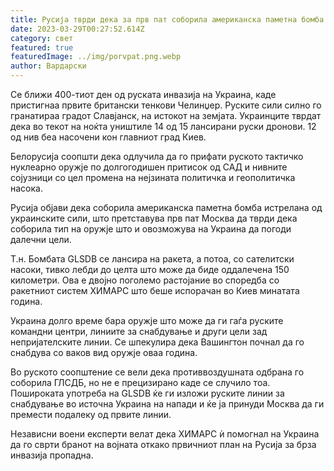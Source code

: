 ```yaml
---
title: Русија тврди дека за прв пат соборила американска паметна бомба во Украина
date: 2023-03-29T00:27:52.614Z
category: свет
featured: true
featuredImage: ../img/porvpat.png.webp
author: Вардарски
---
```


Се ближи 400-тиот ден од руската инвазија на Украина, каде пристигнаа првите британски тенкови Челинџер. Руските сили силно го гранатираа градот Славјанск, на истокот на земјата. Украинците тврдат дека во текот на ноќта уништиле 14 од 15 лансирани руски дронови. 12 од нив беа насочени кон главниот град Киев.

Белорусија соопшти дека одлучила да го прифати руското тактичко нуклеарно оружје по долгогодишен притисок од САД и нивните сојузници со цел промена на нејзината политичка и геополитичка насока.

Русија објави дека соборила американска паметна бомба истрелана од украинските сили, што претставува прв пат Москва да тврди дека соборила тип на оружје што и овозможува на Украина да погоди далечни цели.

Т.н. Бомбата GLSDB се лансира на ракета, а потоа, со сателитски насоки, тивко лебди до целта што може да биде оддалечена 150 километри. Ова е двојно поголемо растојание во споредба со ракетниот систем ХИМАРС што беше испорачан во Киев минатата година.

Украина долго време бара оружје што може да ги гаѓа руските командни центри, линиите за снабдување и други цели зад непријателските линии. Се шпекулира дека Вашингтон почнал да го снабдува со ваков вид оружје оваа година.

Во руското соопштение се вели дека противвоздушната одбрана го соборила ГЛСДБ, но не е прецизирано каде се случило тоа. Пошироката употреба на GLSDB ќе ги изложи руските линии за снабдување во источна Украина на напади и ќе ја принуди Москва да ги премести подалеку од првите линии.

Независни воени експерти велат дека ХИМАРС ѝ помогнал на Украина да го сврти бранот на војната откако првичниот план на Русија за брза инвазија пропадна.
